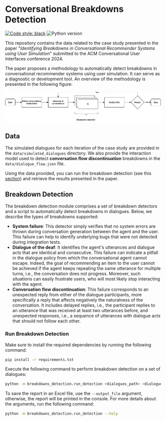 # Conversational Breakdowns Detection

[![Code style: black](https://img.shields.io/badge/code%20style-black-000000.svg)](https://github.com/psf/black)
![Python version](https://img.shields.io/badge/python-3.9-blue)

This repository contains the data related to the case study presented in the paper "_Identifying Breakdowns in Conversational Recommender Systems using User Simulation_" submitted to the ACM Conversational User Interfaces conference 2024.

The paper proposes a methodology to automatically detect breakdowns in conversational recommender systems using user simulation. It can serve as a diagnostic or development tool. An overview of the methodology is presented in the following figure:

![Methodology Overview](./docs/methodology_flowchart.png)

## Data

The simulated dialogues for each iteration of the case study are provided in the `data/simulated_dialogues` directory. We also provide the interaction model used to detect **conversation flow discontinuation** breakdowns in the `data/dialogue_flow.json` file.

Using the data provided, you can run the breakdown detection (see this [section](#run-breakdown-detection)) and retrieve the results presented in the paper.

## Breakdown Detection

The breakdown detection module comprises a set of breakdown detectors and a script to automatically detect breakdowns in dialogues. Below, we describe the types of breakdowns supported:

  * **System failure**: This detector simply verifies that no system errors are thrown during conversation generation between the agent and the user. This failure can help to identify underlying bugs that were not detected during integration tests.
  * **Dialogue of the deaf**:  It identifies the agent's utterances and dialogue acts that are identical and consecutive. This failure can indicate a pitfall in the dialogue policy from which the conversational agent cannot escape. Indeed, the goal of recommending an item to the user cannot be achieved if the agent keeps repeating the same utterance for multiple turns, i.e., the conversation does not progress. Moreover, such situations can easily frustrate users, who will most likely stop interacting with the agent.
  * **Conversation flow discontinuation**: This failure corresponds to an unexpected reply from either of the dialogue participants, more specifically a reply that affects negatively the naturalness of the conversation. It includes delayed replies, i.e., the participant replies to an utterance that was received at least two utterances before, and unexpected responses, i.e., a sequence of utterances with dialogue acts that should not follow each other.

### Run Breakdown Detection

Make sure to install the required dependencies by running the following command:

```bash
pip install -r requirements.txt
```

Execute the following command to perform breakdown detection on a set of dialogues:

```bash
python -m breakdowns_detection.run_detection <dialogues_path> <dialogue_flow> [--output_file <output_file> --breakdown-components <components> --debug]
```

To save the report in an Excel file, use the `--output_file` argument, otherwise, the report will be printed in the console. For more details about the arguments, run the following command:

```bash
python -m breakdowns_detection.run_detection --help
```
